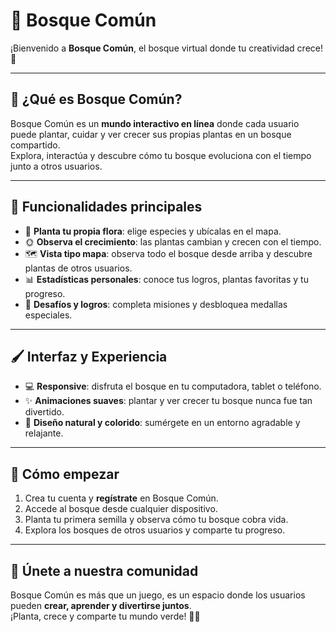 # 🌿 Bosque Común

¡Bienvenido a **Bosque Común**, el bosque virtual donde tu creatividad crece! 🌱  

---

## 🍃 ¿Qué es Bosque Común?

Bosque Común es un **mundo interactivo en línea** donde cada usuario puede plantar, cuidar y ver crecer sus propias plantas en un bosque compartido.  
Explora, interactúa y descubre cómo tu bosque evoluciona con el tiempo junto a otros usuarios.

---

## 🌳 Funcionalidades principales

- 🌱 **Planta tu propia flora**: elige especies y ubícalas en el mapa.  
- 🌞 **Observa el crecimiento**: las plantas cambian y crecen con el tiempo.  
- 🗺️ **Vista tipo mapa**: observa todo el bosque desde arriba y descubre plantas de otros usuarios.  
- 📊 **Estadísticas personales**: conoce tus logros, plantas favoritas y tu progreso.  
- 🎯 **Desafíos y logros**: completa misiones y desbloquea medallas especiales.  

---

## 🖌️ Interfaz y Experiencia

- 💻 **Responsive**: disfruta el bosque en tu computadora, tablet o teléfono.  
- ✨ **Animaciones suaves**: plantar y ver crecer tu bosque nunca fue tan divertido.  
- 🎨 **Diseño natural y colorido**: sumérgete en un entorno agradable y relajante.  

---

## 🚀 Cómo empezar

1. Crea tu cuenta y **regístrate** en Bosque Común.  
2. Accede al bosque desde cualquier dispositivo.  
3. Planta tu primera semilla y observa cómo tu bosque cobra vida.  
4. Explora los bosques de otros usuarios y comparte tu progreso.  

---

## 🌟 Únete a nuestra comunidad

Bosque Común es más que un juego, es un espacio donde los usuarios pueden **crear, aprender y divertirse juntos**.  
¡Planta, crece y comparte tu mundo verde! 🌿💚  

